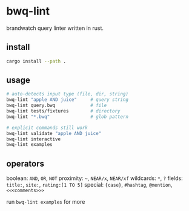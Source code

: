 # bwq-lint

brandwatch query linter written in rust.

## install

```bash
cargo install --path .
```

## usage

```bash
# auto-detects input type (file, dir, string)
bwq-lint "apple AND juice"     # query string
bwq-lint query.bwq             # file
bwq-lint tests/fixtures        # directory
bwq-lint "*.bwq"               # glob pattern

# explicit commands still work
bwq-lint validate "apple AND juice"
bwq-lint interactive
bwq-lint examples
```

## operators

boolean: `AND`, `OR`, `NOT`
proximity: `~`, `NEAR/x`, `NEAR/xf`
wildcards: `*`, `?`
fields: `title:`, `site:`, `rating:[1 TO 5]`
special: `{case}`, `#hashtag`, `@mention`, `<<<comments>>>`

run `bwq-lint examples` for more
